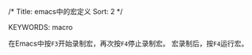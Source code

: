 /*
 Title: emacs中的宏定义
 Sort: 2
 */

KEYWORDS: macro

在Emacs中按`F3`开始录制宏，再次按`F4`停止录制宏。
宏录制后，按`F4`运行宏。 